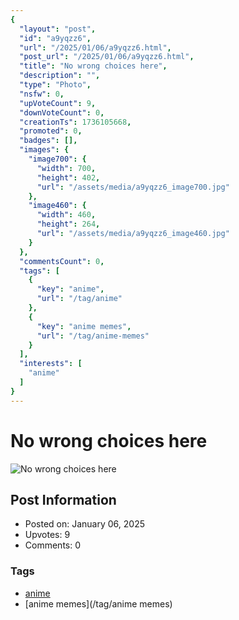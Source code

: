 ```yaml
---
{
  "layout": "post",
  "id": "a9yqzz6",
  "url": "/2025/01/06/a9yqzz6.html",
  "post_url": "/2025/01/06/a9yqzz6.html",
  "title": "No wrong choices here",
  "description": "",
  "type": "Photo",
  "nsfw": 0,
  "upVoteCount": 9,
  "downVoteCount": 0,
  "creationTs": 1736105668,
  "promoted": 0,
  "badges": [],
  "images": {
    "image700": {
      "width": 700,
      "height": 402,
      "url": "/assets/media/a9yqzz6_image700.jpg"
    },
    "image460": {
      "width": 460,
      "height": 264,
      "url": "/assets/media/a9yqzz6_image460.jpg"
    }
  },
  "commentsCount": 0,
  "tags": [
    {
      "key": "anime",
      "url": "/tag/anime"
    },
    {
      "key": "anime memes",
      "url": "/tag/anime-memes"
    }
  ],
  "interests": [
    "anime"
  ]
}
---
```


# No wrong choices here

![No wrong choices here](/assets/media/a9yqzz6_image700.jpg)

## Post Information

- Posted on: January 06, 2025
- Upvotes: 9
- Comments: 0

### Tags

- [anime](/tag/anime)
- [anime memes](/tag/anime memes)
